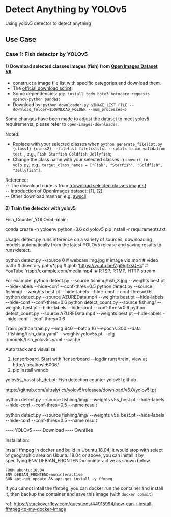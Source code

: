 # Detect Anything by YOLOv5

Using yolov5 detector to detect anything




## Use Case

### Case 1: Fish detector by YOLOv5

#### 1) Download selected classes images (fish) from [Open Images Dataset V6](https://storage.googleapis.com/openimages/web/download.html).

- construct a image file list with specific categories and download them.    
- The [official download script](https://raw.githubusercontent.com/openimages/dataset/master/downloader.py).    
- Some dependencies: `pip install tqdm boto3 botocore requests opencv-python pandas`;    
- Download by: `python downloader.py $IMAGE_LIST_FILE --download_folder=$DOWNLOAD_FOLDER --num_processes=5`  

Some changes have been made to adjust the dataset to meet yolov5 requirements, please refer to `open-images-downloader`.

Noted:  
- Replace with your selected classes when `python generate_filelist.py {class1} {class2} --filelist filelist.txt --splits train validation test
`, e.g., `Fish Starfish Goldfish Jellyfish`;  
- Change the class name with your selected classes in `convert-to-yolo.py`, e.g., `target_class_names = ["Fish", "Starfish", "Goldfish", "Jellyfish"]`.

Reference:  
-- The download code is from [[download selected classes images]](https://github.com/irvingzhang0512/open-images-downloader)    
-- Introduction of OpenImages dataset: [[1]](https://blog.csdn.net/irving512/article/details/116180438), [[2]](https://www.pianshen.com/article/7415336050/)  
-- Other download manner, e.g. [awscli](https://github.com/cvdfoundation/open-images-dataset#download-full-dataset-with-google-storage-transfer)


#### 2) Train the detector with yolov5  







Fish_Counter_YOLOv5L-main:

conda create -n yoloenv python=3.6
cd yolov5
pip install -r requirements.txt



Usage:
detect.py runs inference on a variety of sources, downloading models automatically 
from the latest YOLOv5 release and saving results to runs/detect.

python detect.py --source 0  # webcam
                            img.jpg  # image
                            vid.mp4  # video
                            path/  # directory
                            path/*.jpg  # glob
                            'https://youtu.be/Zgi9g1ksQHc'  # YouTube
                            'rtsp://example.com/media.mp4'  # RTSP, RTMP, HTTP stream


For example:
python detect.py --source fishimg/fish_3.jpg --weights best.pt --hide-labels --hide-conf --conf-thres=0.5
python detect.py --source fishimg/ --weights best.pt --hide-labels --hide-conf --conf-thres=0.6
python detect.py --source AZUREData.mp4 --weights best.pt --hide-labels --hide-conf --conf-thres=0.6
python detect_count.py --source fishimg/ --weights best.pt --hide-labels --hide-conf --conf-thres=0.6
python detect_count.py --source AZUREData.mp4 --weights best.pt --hide-labels --hide-conf --conf-thres=0.6


Train:
python train.py --img 640 --batch 16 --epochs 300 --data './fishimg/fish_data.yaml' --weights yolov5s.pt --cfg ./models/fish_yolov5s.yaml --cache


Auto track and visualize 
1) tensorboard.  Start with 'tensorboard --logdir runs/train', view at http://localhost:6006/
2) pip install wandb


yolov5s_bassfish_det.pt: Fish detection counter yolov5l github


https://github.com/ultralytics/yolov5/releases/download/v6.0/yolov5l.pt 


python detect.py --source fishimg/img/ --weights v5s_best.pt --hide-labels --hide-conf --conf-thres=0.5 --name result



python detect.py --source fishimg/img/ --weights v5s_best.pt --hide-labels --hide-conf --conf-thres=0.5 --name result





---- YOLOv5
---- Download
---- Ownfiles





Installation:

Install ffmpeg in docker and build in Ubuntu 18.04, it would stop with select of geographic area on Ubuntu 18.04 or above, you can install it by specifying ENV DEBIAN_FRONTEND=noninteractive as shown below.
```
FROM ubuntu:18.04
ENV DEBIAN_FRONTEND=noninteractive
RUN apt-get update && apt-get install -y ffmpeg
```

If you cannot intall the ffmpeg, you can docker run the container and install it, then backup the container and save this image (with `docker commit`)


ref: https://stackoverflow.com/questions/44915994/how-can-i-install-ffmpeg-to-my-docker-image






